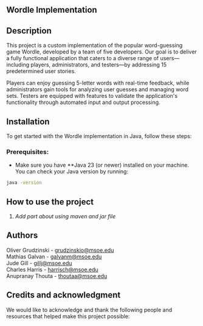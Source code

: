 
## Wordle Implementation

## Description
This project is a custom implementation of the popular word-guessing game Wordle, developed by a team of five developers. Our goal is to deliver a fully functional application that caters to a diverse range of users—including players, administrators, and testers—by addressing 15 predetermined user stories.

Players can enjoy guessing 5-letter words with real-time feedback, while administrators gain tools for analyzing user guesses and managing word sets. Testers are equipped with features to validate the application's functionality through automated input and output processing.


## Installation
To get started with the Wordle implementation in Java, follow these steps:

### Prerequisites:
- Make sure you have **Java 23 (or newer) installed on your machine. You can check your Java version by running:
```bash
java -version
```

## How to use the project
1. *Add part about using maven and jar file*
## Authors
Oliver Grudzinski - grudzinskio@msoe.edu   
Mathias Galvan - galvanm@msoe.edu  
Jude Gill - gillj@msoe.edu  
Charles Harris - harrisch@msoe.edu  
Anupranay Thouta - thoutaa@msoe.edu 

## Credits and acknowledgment
We would like to acknowledge and thank the following people and resources that helped make this project possible:
